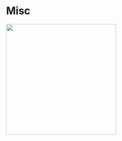 # Misc

<a href='https://clustrmaps.com/site/1bpbf'  title='Visit tracker'><img src='//clustrmaps.com/map_v2.png?cl=ffffff&w=300&t=tt&d=q3BI3dYL2TfVBIeBJUF7MDiZ9-m_Cd71ZUCaDMbD7aQ' width="300"/></a>
